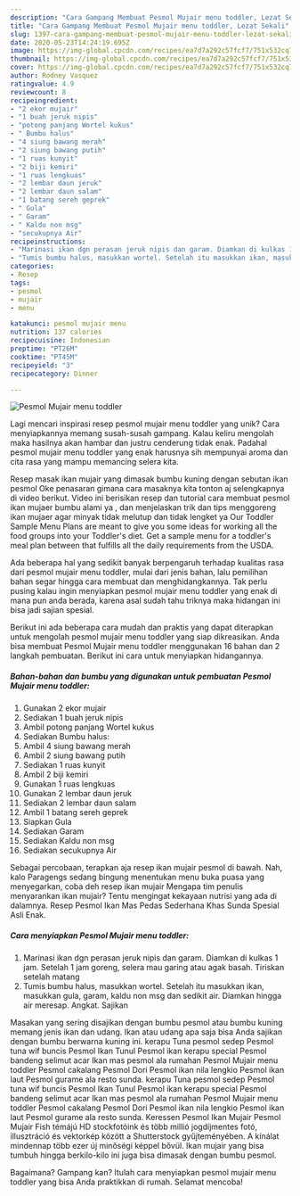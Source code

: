 ```yaml
---
description: "Cara Gampang Membuat Pesmol Mujair menu toddler, Lezat Sekali"
title: "Cara Gampang Membuat Pesmol Mujair menu toddler, Lezat Sekali"
slug: 1397-cara-gampang-membuat-pesmol-mujair-menu-toddler-lezat-sekali
date: 2020-05-23T14:24:19.695Z
image: https://img-global.cpcdn.com/recipes/ea7d7a292c57fcf7/751x532cq70/pesmol-mujair-menu-toddler-foto-resep-utama.jpg
thumbnail: https://img-global.cpcdn.com/recipes/ea7d7a292c57fcf7/751x532cq70/pesmol-mujair-menu-toddler-foto-resep-utama.jpg
cover: https://img-global.cpcdn.com/recipes/ea7d7a292c57fcf7/751x532cq70/pesmol-mujair-menu-toddler-foto-resep-utama.jpg
author: Rodney Vasquez
ratingvalue: 4.9
reviewcount: 8
recipeingredient:
- "2 ekor mujair"
- "1 buah jeruk nipis"
- "potong panjang Wortel kukus"
- " Bumbu halus"
- "4 siung bawang merah"
- "2 siung bawang putih"
- "1 ruas kunyit"
- "2 biji kemiri"
- "1 ruas lengkuas"
- "2 lembar daun jeruk"
- "2 lembar daun salam"
- "1 batang sereh geprek"
- " Gula"
- " Garam"
- " Kaldu non msg"
- "secukupnya Air"
recipeinstructions:
- "Marinasi ikan dgn perasan jeruk nipis dan garam. Diamkan di kulkas 1 jam. Setelah 1 jam goreng, selera mau garing atau agak basah. Tiriskan setelah matang"
- "Tumis bumbu halus, masukkan wortel. Setelah itu masukkan ikan, masukkan gula, garam, kaldu non msg dan sedikit air. Diamkan hingga air meresap. Angkat. Sajikan"
categories:
- Resep
tags:
- pesmol
- mujair
- menu

katakunci: pesmol mujair menu 
nutrition: 137 calories
recipecuisine: Indonesian
preptime: "PT26M"
cooktime: "PT45M"
recipeyield: "3"
recipecategory: Dinner

---
```



![Pesmol Mujair menu toddler](https://img-global.cpcdn.com/recipes/ea7d7a292c57fcf7/751x532cq70/pesmol-mujair-menu-toddler-foto-resep-utama.jpg)

Lagi mencari inspirasi resep pesmol mujair menu toddler yang unik? Cara menyiapkannya memang susah-susah gampang. Kalau keliru mengolah maka hasilnya akan hambar dan justru cenderung tidak enak. Padahal pesmol mujair menu toddler yang enak harusnya sih mempunyai aroma dan cita rasa yang mampu memancing selera kita.

Resep masak ikan mujair yang dimasak bumbu kuning dengan sebutan ikan pesmol Oke penasaran gimana cara masaknya kita tonton aj selengkapnya di video berikut. Video ini berisikan resep dan tutorial cara membuat pesmol ikan mujaer bumbu alami ya , dan menjelaskan trik dan tips menggoreng ikan mujaer agar minyak tidak melutup dan tidak lengket ya Our Toddler Sample Menu Plans are meant to give you some ideas for working all the food groups into your Toddler&#39;s diet. Get a sample menu for a toddler&#39;s meal plan between that fulfills all the daily requirements from the USDA.

Ada beberapa hal yang sedikit banyak berpengaruh terhadap kualitas rasa dari pesmol mujair menu toddler, mulai dari jenis bahan, lalu pemilihan bahan segar hingga cara membuat dan menghidangkannya. Tak perlu pusing kalau ingin menyiapkan pesmol mujair menu toddler yang enak di mana pun anda berada, karena asal sudah tahu triknya maka hidangan ini bisa jadi sajian spesial.


Berikut ini ada beberapa cara mudah dan praktis yang dapat diterapkan untuk mengolah pesmol mujair menu toddler yang siap dikreasikan. Anda bisa membuat Pesmol Mujair menu toddler menggunakan 16 bahan dan 2 langkah pembuatan. Berikut ini cara untuk menyiapkan hidangannya.

<!--inarticleads1-->

##### Bahan-bahan dan bumbu yang digunakan untuk pembuatan Pesmol Mujair menu toddler:

1. Gunakan 2 ekor mujair
1. Sediakan 1 buah jeruk nipis
1. Ambil potong panjang Wortel kukus
1. Sediakan  Bumbu halus:
1. Ambil 4 siung bawang merah
1. Ambil 2 siung bawang putih
1. Sediakan 1 ruas kunyit
1. Ambil 2 biji kemiri
1. Gunakan 1 ruas lengkuas
1. Gunakan 2 lembar daun jeruk
1. Sediakan 2 lembar daun salam
1. Ambil 1 batang sereh geprek
1. Siapkan  Gula
1. Sediakan  Garam
1. Sediakan  Kaldu non msg
1. Sediakan secukupnya Air


Sebagai percobaan, terapkan aja resep ikan mujair pesmol di bawah. Nah, kalo Paragengs sedang bingung menentukan menu buka puasa yang menyegarkan, coba deh resep ikan mujair Mengapa tim penulis menyarankan ikan mujair? Tentu mengingat kekayaan nutrisi yang ada di dalamnya. Resep Pesmol Ikan Mas Pedas Sederhana Khas Sunda Spesial Asli Enak. 

<!--inarticleads2-->

##### Cara menyiapkan Pesmol Mujair menu toddler:

1. Marinasi ikan dgn perasan jeruk nipis dan garam. Diamkan di kulkas 1 jam. Setelah 1 jam goreng, selera mau garing atau agak basah. Tiriskan setelah matang
1. Tumis bumbu halus, masukkan wortel. Setelah itu masukkan ikan, masukkan gula, garam, kaldu non msg dan sedikit air. Diamkan hingga air meresap. Angkat. Sajikan


Masakan yang sering disajikan dengan bumbu pesmol atau bumbu kuning memang jenis ikan dan udang. Ikan atau udang apa saja bisa Anda sajikan dengan bumbu berwarna kuning ini. kerapu Tuna pesmol sedep Pesmol tuna wif buncis Pesmol Ikan Tunul Pesmol ikan kerapu special Pesmol bandeng selimut acar Ikan mas pesmol ala rumahan Pesmol Mujair menu toddler Pesmol cakalang Pesmol Dori Pesmol ikan nila lengkio Pesmol ikan laut Pesmol gurame ala resto sunda. kerapu Tuna pesmol sedep Pesmol tuna wif buncis Pesmol Ikan Tunul Pesmol ikan kerapu special Pesmol bandeng selimut acar Ikan mas pesmol ala rumahan Pesmol Mujair menu toddler Pesmol cakalang Pesmol Dori Pesmol ikan nila lengkio Pesmol ikan laut Pesmol gurame ala resto sunda. Keressen Pesmol Ikan Mujair Pesmol Mujair Fish témájú HD stockfotóink és több millió jogdíjmentes fotó, illusztráció és vektorkép között a Shutterstock gyűjteményében. A kínálat mindennap több ezer új minőségi képpel bővül. Ikan mujair yang bisa tumbuh hingga berkilo-kilo ini juga bisa dimasak dengan bumbu pesmol. 

Bagaimana? Gampang kan? Itulah cara menyiapkan pesmol mujair menu toddler yang bisa Anda praktikkan di rumah. Selamat mencoba!
